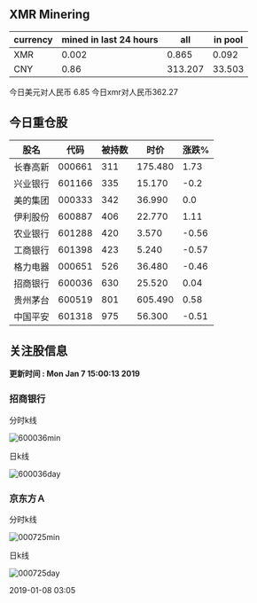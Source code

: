 ## XMR Minering

|currency|mined in last 24 hours|all|in pool|
|---|---|---|---|
|XMR|0.002|0.865|0.092|
|CNY|0.86|313.207|33.503|

今日美元对人民币 6.85	今日xmr对人民币362.27


## 今日重仓股 

|股名|代码|被持数|时价|涨跌%|
|---|---|---|---|---|
|长春高新|000661|311|175.480|1.73|
|兴业银行|601166|335|15.170|-0.2|
|美的集团|000333|342|36.990|0.0|
|伊利股份|600887|406|22.770|1.11|
|农业银行|601288|420|3.570|-0.56|
|工商银行|601398|423|5.240|-0.57|
|格力电器|000651|526|36.480|-0.46|
|招商银行|600036|630|25.520|0.04|
|贵州茅台|600519|801|605.490|0.58|
|中国平安|601318|975|56.300|-0.51|

## 关注股信息
**更新时间 : Mon Jan  7 15:00:13 2019**
### 招商银行 
分时k线

![600036min](http://image.sinajs.cn/newchart/min/n/sh600036.gif)

日k线

![600036day](http://image.sinajs.cn/newchart/daily/n/sh600036.gif)

### 京东方Ａ 
分时k线

![000725min](http://image.sinajs.cn/newchart/min/n/sz000725.gif)

日k线

![000725day](http://image.sinajs.cn/newchart/daily/n/sz000725.gif)

2019-01-08 03:05